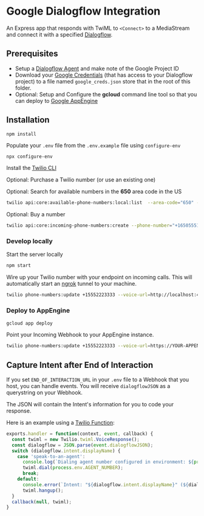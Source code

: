 # Google Dialogflow Integration

An Express app that responds with TwiML to `<Connect>` to a MediaStream and connect it with a specified [Dialogflow](https://dialogflow.com/).

## Prerequisites

* Setup a [Dialogflow Agent](https://cloud.google.com/dialogflow/docs/agents-overview) and make note of the Google Project ID
* Download your [Google Credentials](https://cloud.google.com/docs/authentication/getting-started) (that has access to your Dialogflow project) to a file named `google_creds.json` store that in the root of this folder.
* Optional: Setup and Configure the **gcloud** command line tool so that you can deploy to [Google AppEngine](https://cloud.google.com/sdk/gcloud/reference/app)

## Installation

```
npm install
```

Populate your `.env` file from the `.env.example` file using `configure-env`

```bash
npx configure-env
```

Install the [Twilio CLI](https://www.twilio.com/docs/twilio-cli/quickstart)

Optional: Purchase a Twilio number (or use an existing one)

Optional: Search for available numbers in the **650** area code in the US

```bash
twilio api:core:available-phone-numbers:local:list  --area-code="650" --country-code=US --voice-enabled
```

Optional: Buy a number

```bash
twilio api:core:incoming-phone-numbers:create --phone-number="+16505551234"
```

### Develop locally

Start the server locally

```bash
npm start
```

Wire up your Twilio number with your endpoint on incoming calls. This will automatically start an [ngrok](https://ngrok.com) tunnel to your machine.

```bash
twilio phone-numbers:update +15552223333 --voice-url=http://localhost:4000/twiml
```

### Deploy to AppEngine

```bash
gcloud app deploy
```

Point your Incoming Webhook to your AppEngine instance.

```bash
twilio phone-numbers:update +15552223333 --voice-url=https://YOUR-APPENGINE-INSTANCE.appspot.com/twiml
```

## Capture Intent after End of Interaction

If you set `END_OF_INTERACTION_URL` in your `.env` file to a Webhook that you host, you can handle events. You will receive `dialogflowJSON` as a querystring on your Webhook.

The JSON will contain the Intent's information for you to code your response.

Here is an example using a [Twilio Function](https://www.twilio.com/docs/runtime/functions):

```javascript
exports.handler = function(context, event, callback) {
  const twiml = new Twilio.twiml.VoiceResponse();
  const dialogflow = JSON.parse(event.dialogflowJSON);
  switch (dialogflow.intent.displayName) {
    case 'speak-to-an-agent':
      console.log(`Dialing agent number configured in environment: ${process.env.AGENT_NUMBER}`);
      twiml.dial(process.env.AGENT_NUMBER);
      break;
    default:
      console.error(`Intent: "${dialogflow.intent.displayName}" (${dialogflow.intent.name}) was not handled.`);
      twiml.hangup();
  }
  callback(null, twiml);
}
```
